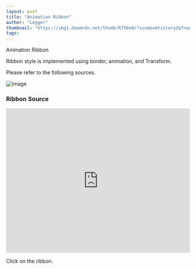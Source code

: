 ```yaml
---
layout: post
title: "Animation Ribbon"
author: "Logger"
thumbnail: "https://img1.daumcdn.net/thumb/R750x0/?scode=mtistory2&fname=https%3A%2F%2Ft1.daumcdn.net%2Fcfile%2Ftistory%2F2263FB4958A6495420"
tags: 
---
```



Animation Ribbon

Ribbon style is implemented using border, animation, and Transform.

Please refer to the following sources.

![image](https://t1.daumcdn.net/cfile/tistory/2263FB4958A6495420)

### Ribbon Source

<iframe allowfullscreen="true" allowpaymentrequest="true" allowtransparency="true" class="cp_embed_iframe " frameborder="0" height="395" width="100%" name="cp_embed_1" scrolling="no" src="https://codepen.io/jaehee/embed/MJRZQj?height=395&amp;theme-id=19458&amp;slug-hash=MJRZQj&amp;default-tab=css%2Cresult&amp;user=jaehee&amp;embed-version=2&amp;pen-title=%EC%95%A0%EB%8B%88%EB%A9%94%EC%9D%B4%EC%85%98%20%EB%A6%AC%EB%B3%B8&amp;name=cp_embed_1" style="width: 100%; overflow:hidden; display:block;" title="애니메이션 리본" loading="lazy" id="cp_embed_MJRZQj"></iframe>

Click on the ribbon.